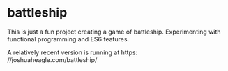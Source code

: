 # battleship

This is just a fun project creating a game of battleship. Experimenting with functional programming and ES6 features.

A relatively recent version is running at https: //joshuaheagle.com/battleship/
